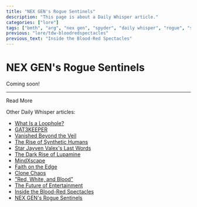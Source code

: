 ```yaml
---
title: "NEX GEN's Rogue Sentinels"
description: "This page is about a Daily Whisper article."
categories: ["lore"]
tags: ["bmth", "arg", "nex gen", "spyder", "daily whisper", "rogue", "sentinels"]
previous: "lore/tdw-bloodredspectacles"
previous_text: "Inside the Blood-Red Spectacles"
---
```

# NEX GEN's Rogue Sentinels

Coming soon!

***

Read More

Other Daily Whisper articles:

- [What Is a Loophole?](tdw-loophole)
- [GAT3KEEPER](tdw-gatekeeper)
- [Vanished Beyond the Veil](tdw-vanished)
- [The Rise of Synthetic Humans](tdw-riseofsynth)
- [Star Jayven Valex's Last Words](tdw-valexlastwords)
- [The Dark Rise of Lupamine](tdw-riseoflupamine)
- [MindXscape](tdw-mindxscape)
- [Faith on the Edge](tdw-faithedge)
- [Clone Chaos](tdw-clonechaos)
- ["Red, White, and Blood"](tdw-redwhiteblood)
- [The Future of Entertainment](tdw-futureentertainment)
- [Inside the Blood-Red Spectacles](tdw-bloodredspectacles)
- [NEX GEN's Rogue Sentinels](tdw-roguesentinels)